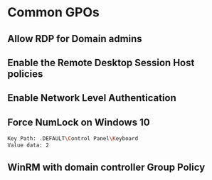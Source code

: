 
# Common GPOs
## Allow RDP for Domain admins
## Enable the Remote Desktop Session Host policies
## Enable Network Level Authentication
## Force NumLock on Windows 10
```sh
Key Path: .DEFAULT\Control Panel\Keyboard
Value data: 2
```
## WinRM with domain controller Group Policy